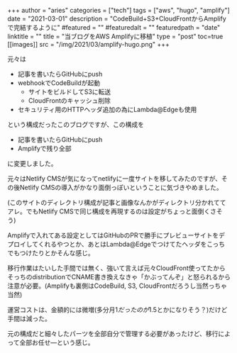 +++
author = "aries"
categories = ["tech"]
tags = ["aws", "hugo", "amplify"]
date = "2021-03-01"
description = "CodeBuild+S3+CloudFrontからAmplifyで完結するように"
#featured = ""
#featuredalt = ""
featuredpath = "date"
linktitle = ""
title = "当ブログをAWS Amplifyに移植"
type = "post"
toc=true
[[images]]
  src = "/img/2021/03/amplify-hugo.png"
+++

<!-- {{< figure src="/img/2021/03/amplify-hugo.png">}} -->

元々は
- 記事を書いたらGitHubにpush
- webhookでCodeBuildが起動
  - サイトをビルドしてS3に転送
  - CloudFrontのキャッシュ削除
- セキュリティ用のHTTPヘッダ追加の為にLambda@Edgeも使用

という構成だったこのブログですが、この構成を
- 記事を書いたらGitHubにpush
- Amplifyで残り全部

に変更しました。

元々はNetlify CMSが気になってnetlifyに一度サイトを移してみたのですが、その後Netlify CMSの導入がかなり面倒っぽいということに気づきやめました。

(このサイトのディレクトリ構成が記事と画像なんかがディレクトリ分かれててアレ。でもNetlify CMSで同じ構成を再現するのは設定がちょっと面倒くさそう)

Amplifyで入れてある設定としてはGitHubのPRで勝手にプレビューサイトをデプロイしてくれるやつとか、あとはLambda@Edgeでつけてたヘッダをこっちでもつけたりとかそんな感じ。

移行作業はたいした手間では無く、強いて言えば元々CloudFront使ってたからそっちのdistributionでCNAME書き換えなきゃ「かぶってんぞ」と怒られるから注意が必要。(Amplifyも裏側はCodeBuild, S3, CloudFrontだろうし当然っちゃ当然)

運営コストは、金額的には微増(多分月$1だったのが$1.5とかになりそう？)だけど手間は減った。

元の構成だと細々したパーツを全部自分で管理する必要があったけど、移行によって全部お任せ―という感じ。
